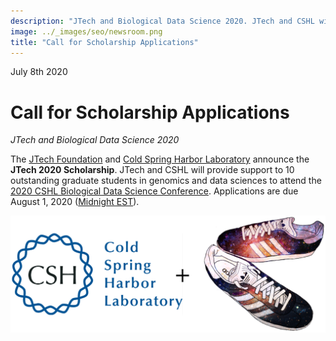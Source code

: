 ```yaml
---
description: "JTech and Biological Data Science 2020. JTech and CSHL will provide support to 10 outstanding graduate students in genomics and data sciences to attend the 2020 CSHL Biological Data Science Conference."
image: ../_images/seo/newsroom.png
title: "Call for Scholarship Applications"
---
```


<Date>July 8th 2020</Date>

# Call for Scholarship Applications

*JTech and Biological Data Science 2020*

The [JTech Foundation][1] and [Cold Spring Harbor Laboratory][2] announce the **JTech 2020 Scholarship**. JTech and CSHL will provide support to 10 outstanding graduate students in genomics and data sciences to attend the [2020 CSHL Biological Data Science Conference][3]. Applications are due August 1, 2020 ([Midnight EST][4]).

![CSHL JTech][6]

[1]: /donate
[2]: https://www.cshl.edu/
[3]: https://meetings.cshl.edu/meetings.aspx?meet=DATA&year=20
[4]: https://www.timeanddate.com/worldclock/fixedtime.html?msg=CSHL+JTech+Deadline&iso=20200801T00&p1=3705
[5]: https://forms.gle/RzNx1rUc6rqh2fYr8
[6]: ./_images/cshl_jtech.png
